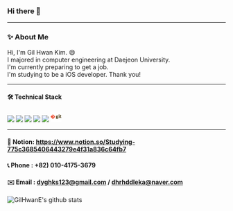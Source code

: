 ### Hi there 👋
<hr>

<!--
**GilhwanE/GilhwanE** is a ✨ _special_ ✨ repository because its `README.md` (this file) appears on your GitHub profile.

Here are some ideas to get you started:

- 🔭 I’m currently working on ...
- 🌱 I’m currently learning ...
- 👯 I’m looking to collaborate on ...
- 🤔 I’m looking for help with ...
- 💬 Ask me about ...
- 📫 How to reach me: ...
- 😄 Pronouns: ...
- ⚡ Fun fact: ...
-->

### ✨ About Me
Hi, I'm Gil Hwan Kim. 😄</br>
I majored in computer engineering at Daejeon University.</br>
I'm currently preparing to get a job.</br>
I'm studying to be a iOS developer. Thank you!
<hr>

#### 🛠 Technical Stack
<div align=left>
<code><img height="25" src="https://user-images.githubusercontent.com/47877911/88288770-3421aa80-cd2f-11ea-9972-ab7e1ac2b89d.png"></code>
<code><img height="25" src="https://user-images.githubusercontent.com/47877911/88288764-31bf5080-cd2f-11ea-9291-24a90a43acc9.png"></code>
<code><img height="25" src="https://user-images.githubusercontent.com/47877911/88287732-af825c80-cd2d-11ea-9a56-bf85549e3fc4.png"></code>
<code><img height="25" src="https://user-images.githubusercontent.com/47877911/88288382-aa71dd00-cd2e-11ea-8fc2-a1f7ae93de63.png"></code>
<code><img height="25" src="https://user-images.githubusercontent.com/63918911/221066021-28c947a9-a0f0-4cd8-a696-c25b441d5291.png"></code>
<code><img height="25" src="https://raw.githubusercontent.com/github/explore/80688e429a7d4ef2fca1e82350fe8e3517d3494d/topics/git/git.png"></code>
</div>

<hr>

#### 👀 Notion: https://www.notion.so/Studying-775c3685406443279e4f31a836c64fb7 
#### 📞 Phone : +82) 010-4175-3679
#### ✉️ Email : dyghks123@gmail.com / dhrhddleka@naver.com

![GilHwanE's github stats](https://github-readme-stats.vercel.app/api?username=GilHwanE&show_icons=true)

